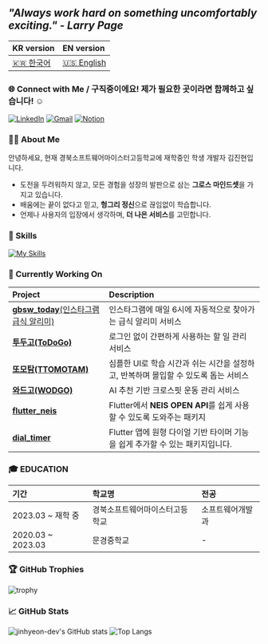 ## ***"Always work hard on something uncomfortably exciting." - Larry Page***

<!-- [![GitHub Contribution Graph](https://github-readme-activity-graph.vercel.app/graph?username=jinhyeon-dev&theme=github-dark)](https://github.com/ashutosh00710/github-readme-activity-graph) -->


| KR version | EN version |
|:--|:--|
| [🇰🇷 한국어](./README.md) | [🇺🇸 English](./translate/README.EN.md) |

### 🌐 Connect with Me / 구직중이에요! 제가 필요한 곳이라면 함께하고 싶습니다! ☺️ 

[![LinkedIn](https://img.shields.io/badge/LinkedIn-0A66C2?style=flat-square&logo=linkedin&logoColor=white)](https://www.linkedin.com/in/진현-김-377784329/)
[![Gmail](https://img.shields.io/badge/Gmail-D14836?style=flat-square&logo=gmail&logoColor=white)](mailto:jinhyeon.dev@gmail.com)
[![Notion](https://img.shields.io/badge/Notion-000000?style=flat-square&logo=notion&logoColor=white)](https://jinhyeon-dev.notion.site/1cad3e95e4e480149d5bc1056b42e5cc)

### 👋🏻 About Me
안녕하세요, 현재 경북소프트웨어마이스터고등학교에 재학중인 학생 개발자 김진현입니다.
- 도전을 두려워하지 않고, 모든 경험을 성장의 발판으로 삼는 **그로스 마인드셋**을 가지고 있습니다.
- 배움에는 끝이 없다고 믿고, **헝그리 정신**으로 끊임없이 학습합니다.
- 언제나 사용자의 입장에서 생각하며, **더 나은 서비스**를 고민합니다.

### 🌱 Skills

[![My Skills](https://skillicons.dev/icons?i=flutter,firebase,react,aws,git,mysql,fastapi,python,figma)](https://skillicons.dev)

### 🚀 Currently Working On
| Project | Description |
|:---|:---|
| [**gbsw_today**(인스타그램 급식 알리미)](https://github.com/jinhyeon-dev/gbsw_today) | 인스타그램에 매일 6시에 자동적으로 찾아가는 급식 알리미 서비스 |
| [**투두고(ToDoGo)**](https://github.com/todo-go) | 로그인 없이 간편하게 사용하는 할 일 관리 서비스 |
| [**또모탐(TTOMOTAM)**](https://github.com/ttomotam) | 심플한 UI로 학습 시간과 쉬는 시간을 설정하고, 반복하며 몰입할 수 있도록 돕는 서비스 |
| [**와드고(WODGO)**](https://github.com/WODGO) | AI 추천 기반 크로스핏 운동 관리 서비스 |
| [**flutter_neis**](https://github.com/jinhyeon-dev/flutter_neis) | Flutter에서 **NEIS OPEN API**를 쉽게 사용할 수 있도록 도와주는 패키지 |
| [**dial_timer**](https://github.com/jinhyeon-dev/dial_timer) | Flutter 앱에 원형 다이얼 기반 타이머 기능을 쉽게 추가할 수 있는 패키지입니다. |

### 🎓 EDUCATION

| 기간 | 학교명 | 전공 |
|:--|:--|:--|
| 2023.03 ~ 재학 중 | 경북소프트웨어마이스터고등학교 | 소프트웨어개발과 |
| 2020.03 ~ 2023.03 | 문경중학교 | - |

### 🏆 GitHub Trophies
![trophy](https://github-profile-trophy.vercel.app/?username=jinhyeon-dev&theme=dark&row=1&column=5)

### 📈 GitHub Stats

<!-- ![GitHub Streak](https://streak-stats.demolab.com?user=jinhyeon-dev&theme=tokyonight&hide_border=true) -->

![jinhyeon-dev's GitHub stats](https://github-readme-stats.vercel.app/api?username=jinhyeon-dev&show_icons=true&theme=transparent)
![Top Langs](https://github-readme-stats.vercel.app/api/top-langs/?username=jinhyeon-dev&layout=compact&theme=transparent)
